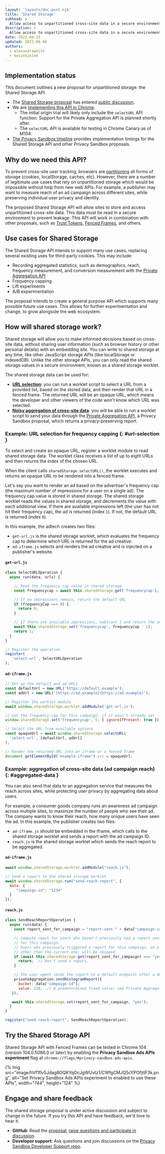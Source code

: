 ```yaml
---
layout: 'layouts/doc-post.njk'
title: 'Shared Storage'
subhead: >
  Allow access to unpartitioned cross-site data in a secure environment.
description: >
  Allow access to unpartitioned cross-site data in a secure environment.
date: 2022-04-25
updated: 2022-06-06
authors:
  - alexandrawhite
  - kevinkiklee
---
```


## Implementation status

This document outlines a new proposal for unpartitioned storage: the Shared
Storage API.

*  The [Shared Storage proposal](https://github.com/pythagoraskitty/shared-storage)
   has entered [public discussion](https://github.com/pythagoraskitty/shared-storage/issues).
*  We are [implementing this API in Chrome](#try-the-shared-storage-api).
   *  The initial origin trial will likely only include the `selectURL` API
	 function. Support for the Private Aggregation API is planned shortly after.
   *  The `selectURL` API is available for testing in Chrome Canary as of M104.
*  [The Privacy Sandbox timeline](http://privacysandbox.com/timeline)
   provides implementation timings for the Shared Storage API and other
   Privacy Sandbox proposals.

## Why do we need this API?

To prevent cross-site user tracking, browsers are 
[partitioning](https://blog.chromium.org/2020/01/building-more-private-web-path-towards.html)
all forms of storage (cookies, localStorage, caches, etc). However, there are
a number of legitimate use cases that rely on unpartitioned storage which
would be impossible without help from new web APIs. For example, a publisher
may want to measure reach of an ad campaign across different sites, while
preserving individual user privacy and identity.

The proposed Shared Storage API will allow sites to store and access
unpartitioned cross-site data. This data must be read in a secure environment
to prevent leakage. This API will work in combination with other proposals,
such as [Trust Tokens](/docs/privacy-sandbox/trust-tokens/),
[Fenced Frames](/docs/privacy-sandbox/fenced-frame/), and others.

## Use cases for Shared Storage

The Shared Storage API intends to support many use cases, replacing several
existing uses for third-party cookies. This may include:

*  Recording aggregated statistics, such as demographics, reach, frequency
   measurement, and conversion measurement with the
   [Private Aggregation API](https://github.com/alexmturner/private-aggregation-api)
*  Frequency capping
*  Lift experiments
*  A/B experimentation

The proposal intends to create a general purpose API which supports many
possible future use cases. This allows for further experimentation and change,
to grow alongside the web ecosystem.

## How will shared storage work?

Shared storage will allow you to make informed decisions based on cross-site
data, without sharing user information (such as browser history or other
personal details) with an embedding site. You can write to  shared storage at
any time, like other JavaScript storage APIs (like localStorage or indexedDB).
Unlike the other storage APIs, you can only read the shared storage values in
a secure environment, known as a shared storage worklet.

The shared storage data can be used for:

*  [**URL selection**](#url-selection): you can run a worklet script to select
   a URL from a provided list, based on the stored data, and then render that
   URL in a fenced frame.  The returned URL will be an opaque URL, which means
   the developer and other viewers of the code won't know which URL was
   selected.
*  [**Noisy aggregation of cross-site data**](#aggregated-data): you will be
   able to run a worklet script to send your data through the
   [Private Aggregation API](https://github.com/alexmturner/private-aggregation-api),
   a Privacy Sandbox proposal, which returns a privacy-preserving report. 

### Example: URL selection for frequency capping {: #url-selection }

To select and create an opaque URL, register a worklet module to read shared
storage data. The worklet class receives a list of up to eight URLs and then
returns the index of the chosen URL. 

When the client calls `sharedStorage.selectURL()`, the worklet
executes and returns an opaque URL to be rendered into a fenced frame.

Let's say you want to render an ad based on the advertiser's frequency cap
(the maximum number of impressions for a user on a single ad). The frequency
cap value is stored in shared storage. The shared storage worklet reads the
values in shared storage, and decrements the value with each additional view.
If there are available impressions left (the user has not hit their frequency
cap), the ad is returned (index `1`). If not, the default URL is returned
(index `0`).

In this example, the adtech creates two files:

*  `get-url.js` is the shared storage worklet, which evaluates the frequency
   cap to determine which URL is returned for the ad creative.
*  `ad-iframe.js` selects and renders the ad creative and is injected on a
   publisher's website.

#### `get-url.js`

```javascript
class SelectURLOperation {
  async run(data, urls) {

    // Read the frequency cap value in shared storage
    const frequencycap = await this.sharedStorage.get('frequencycap');

    // If no impressions remain, return the default URL
    if (frequencyCap === 0) {
      return 0;
    }

    // If there are available impressions, subtract 1 and return the ad URL
    await this.sharedStorage.set('frequencycap', frequencycap - 1);
    return 1;
  }
}

// Register the operation
register(
   'select-url', SelectURLOperation
);
```

#### `ad-iframe.js`

```javascript
// Set up the default and ad URLs
const defaultUrl = new URL('https://default.example');
const adUrl = new URL('[https://ad.example](https://ad.example)');

// Register the worklet module
await window.sharedStorage.worklet.addModule('get-url.js');

// Set the frequency cap for this campaign, if it wasn't already set
window.sharedStorage.set('frequencycap', 5, { ignoreIfPresent: true });

// Select the URL from available options
const opaqueUrl = await window.sharedStorage.selectURL(
  'select-url', [defaultUrl, adUrl]
);

// Render the returned URL into an iframe or a fenced frame
document.getElementById('example-iframe').src = opaqueUrl;
```

### Example: aggregation of cross-site data (ad campaign reach) {: #aggregated-data }

You can also send that data to an aggregation service that measures the reach
across sites, while protecting user privacy by aggregating data about users.

For example, a consumer goods company runs an awareness ad campaign across
multiple sites, to maximize the number of people who see their ad. The company
wants to know their reach, how many unique users have seen the ad. In this
example, the publisher creates two files: 

*  `ad-iframe.js` should be embedded in the iframe, which calls to the shared
   storage worklet and sends a report with the ad campaign ID.
*  `reach.js`  is the shared storage worklet which sends the reach report to
   be aggregated.

#### `ad-iframe.js`

```javascript
await window.sharedStorage.worklet.addModule("reach.js");

// Send a report to the shared storage worklet
await window.sharedStorage.run("send-reach-report", {
  data: {
     "campaign-id": "1234"
  }
});
```

#### `reach.js`

```javascript
class SendReachReportOperation {
  async run(data) {
    const report_sent_for_campaign = "report-sent-" + data["campaign-id"];

    // Compute reach for users who haven't previously had a report sent
    // for this campaign.
    // Users who previously triggered a report for this campaign, on a site
    // other than the current one, will be skipped.
    if (await this.sharedStorage.get(report_sent_for_campaign) === "yes") {
      return;  // Don't send a report.
    }

    // The user agent sends the report to a default endpoint after a delay.
    privateAggregation.sendHistogramReport({
      bucket: data["campaign-id"];
      value: 128,  // A predetermined fixed value; see Private Aggregation API explainer: Scaling values.
   });

   await this.sharedStorage.set(report_sent_for_campaign, "yes");
  }
}

register("send-reach-report", SendReachReportOperation);
```

## Try the Shared Storage API

Shared Storage API with Fenced Frames can be tested in Chrome 104 (version
104.0.5086.0 or later) by enabling the **Privacy Sandbox Ads APIs experiment**
flag at `chrome://flags/#privacy-sandbox-ads-apis`.

{% Img src="image/hVf1flv5Jdag8OQKYqOcJgWUvtz1/CWfgCMJQ5cYPOfjttF3k.png", alt="Set Privacy Sandbox Ads APIs experiment to enabled to use these APIs", width="744", height="124" %}

## Engage and share feedback

The shared storage proposal is under active discussion and subject to change
in the future. If you try this API and have feedback, we'd love to hear it.

*  **GitHub**: Read the
   [proposal](https://github.com/pythagoraskitty/shared-storage), [raise questions and participate in discussion](https://github.com/pythagoraskitty/shared-storage/issues).
*  **Developer support**: Ask questions and join discussions on the
   [Privacy Sandbox Developer Support repo](https://github.com/GoogleChromeLabs/privacy-sandbox-dev-support).
